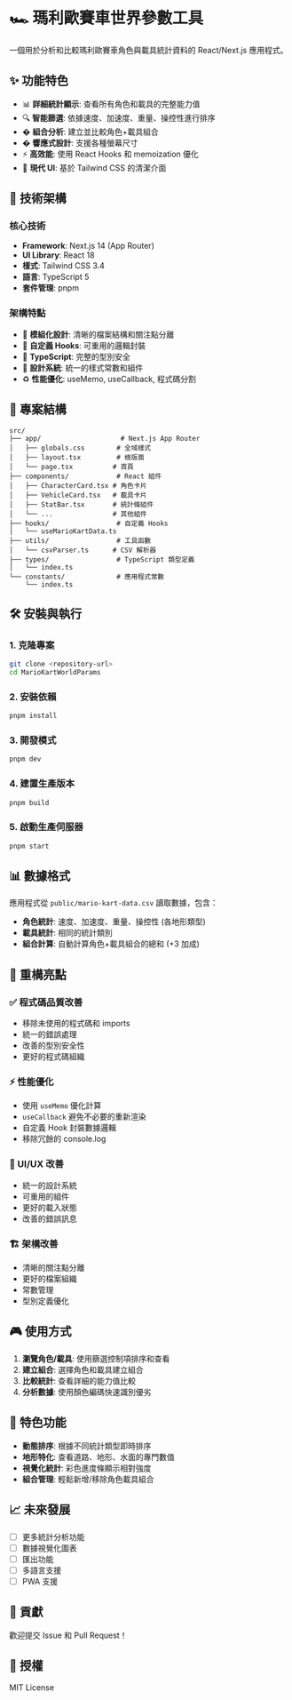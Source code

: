 # 🏎️ 瑪利歐賽車世界參數工具

一個用於分析和比較瑪利歐賽車角色與載具統計資料的 React/Next.js 應用程式。

## ✨ 功能特色

- 📊 **詳細統計顯示**: 查看所有角色和載具的完整能力值
- 🔍 **智能篩選**: 依據速度、加速度、重量、操控性進行排序
- � **組合分析**: 建立並比較角色+載具組合
- � **響應式設計**: 支援各種螢幕尺寸
- ⚡ **高效能**: 使用 React Hooks 和 memoization 優化
- 🎨 **現代 UI**: 基於 Tailwind CSS 的清潔介面

## 🚀 技術架構

### 核心技術
- **Framework**: Next.js 14 (App Router)
- **UI Library**: React 18
- **樣式**: Tailwind CSS 3.4
- **語言**: TypeScript 5
- **套件管理**: pnpm

### 架構特點
- 📁 **模組化設計**: 清晰的檔案結構和關注點分離
- 🎣 **自定義 Hooks**: 可重用的邏輯封裝
- 🔧 **TypeScript**: 完整的型別安全
- 🎨 **設計系統**: 統一的樣式常數和組件
- ♻️ **性能優化**: useMemo, useCallback, 程式碼分割

## 📁 專案結構

```
src/
├── app/                    # Next.js App Router
│   ├── globals.css        # 全域樣式
│   ├── layout.tsx         # 根版面
│   └── page.tsx          # 首頁
├── components/            # React 組件
│   ├── CharacterCard.tsx # 角色卡片
│   ├── VehicleCard.tsx   # 載具卡片
│   ├── StatBar.tsx       # 統計條組件
│   └── ...               # 其他組件
├── hooks/                 # 自定義 Hooks
│   └── useMarioKartData.ts
├── utils/                 # 工具函數
│   └── csvParser.ts      # CSV 解析器
├── types/                 # TypeScript 類型定義
│   └── index.ts
└── constants/             # 應用程式常數
    └── index.ts
```

## 🛠️ 安裝與執行

### 1. 克隆專案
```bash
git clone <repository-url>
cd MarioKartWorldParams
```

### 2. 安裝依賴
```bash
pnpm install
```

### 3. 開發模式
```bash
pnpm dev
```

### 4. 建置生產版本
```bash
pnpm build
```

### 5. 啟動生產伺服器
```bash
pnpm start
```

## 📊 數據格式

應用程式從 `public/mario-kart-data.csv` 讀取數據，包含：

- **角色統計**: 速度、加速度、重量、操控性 (各地形類型)
- **載具統計**: 相同的統計類別
- **組合計算**: 自動計算角色+載具組合的總和 (+3 加成)

## 🎯 重構亮點

### ✅ 程式碼品質改善
- 移除未使用的程式碼和 imports
- 統一的錯誤處理
- 改善的型別安全性
- 更好的程式碼組織

### ⚡ 性能優化
- 使用 `useMemo` 優化計算
- `useCallback` 避免不必要的重新渲染
- 自定義 Hook 封裝數據邏輯
- 移除冗餘的 console.log

### 🎨 UI/UX 改善
- 統一的設計系統
- 可重用的組件
- 更好的載入狀態
- 改善的錯誤訊息

### 🏗️ 架構改善
- 清晰的關注點分離
- 更好的檔案組織
- 常數管理
- 型別定義優化

## 🎮 使用方式

1. **瀏覽角色/載具**: 使用篩選控制項排序和查看
2. **建立組合**: 選擇角色和載具建立組合
3. **比較統計**: 查看詳細的能力值比較
4. **分析數據**: 使用顏色編碼快速識別優劣

## 🌟 特色功能

- **動態排序**: 根據不同統計類型即時排序
- **地形特化**: 查看道路、地形、水面的專門數值
- **視覺化統計**: 彩色進度條顯示相對強度
- **組合管理**: 輕鬆新增/移除角色載具組合

## 📈 未來發展

- [ ] 更多統計分析功能
- [ ] 數據視覺化圖表
- [ ] 匯出功能
- [ ] 多語言支援
- [ ] PWA 支援

## 🤝 貢獻

歡迎提交 Issue 和 Pull Request！

## 📄 授權

MIT License
